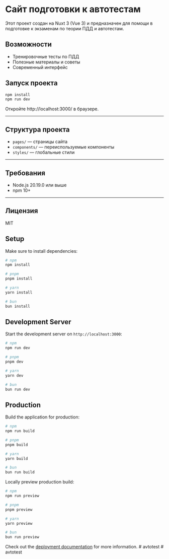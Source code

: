 # Сайт подготовки к автотестам

Этот проект создан на Nuxt 3 (Vue 3) и предназначен для помощи в подготовке к экзаменам по теории ПДД и автотестам.

## Возможности

- Тренировочные тесты по ПДД
- Полезные материалы и советы
- Современный интерфейс

## Запуск проекта

```bash
npm install
npm run dev
```

Откройте http://localhost:3000/ в браузере.

---

## Структура проекта

- `pages/` — страницы сайта
- `components/` — переиспользуемые компоненты
- `styles/` — глобальные стили

---

## Требования

- Node.js 20.19.0 или выше
- npm 10+

---

## Лицензия

MIT

## Setup

Make sure to install dependencies:

```bash
# npm
npm install

# pnpm
pnpm install

# yarn
yarn install

# bun
bun install
```

## Development Server

Start the development server on `http://localhost:3000`:

```bash
# npm
npm run dev

# pnpm
pnpm dev

# yarn
yarn dev

# bun
bun run dev
```

## Production

Build the application for production:

```bash
# npm
npm run build

# pnpm
pnpm build

# yarn
yarn build

# bun
bun run build
```

Locally preview production build:

```bash
# npm
npm run preview

# pnpm
pnpm preview

# yarn
yarn preview

# bun
bun run preview
```

Check out the [deployment documentation](https://nuxt.com/docs/getting-started/deployment) for more information.
#   a v t o t e s t  
 #   a v t o t e s t  
 